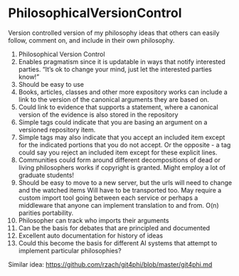 # PhilosophicalVersionControl
Version controlled version of my philosophy ideas that others can easily follow, comment on, and include in their own philosophy.

1. Philosophical Version Control
2. Enables pragmatism since it is updatable in ways that notify interested parties. “It’s ok to change your mind, just let the interested parties know!”
3. Should be easy to use
4. Books, articles, classes and other more expository works can include a link to the version of the canonical arguments they are based on.
5. Could link to evidence that supports a statement, where a canonical version of the evidence is also stored in the repository
6. Simple tags could indicate that you are basing an argument on a versioned repository item.
7. Simple tags may also indicate that you accept an included item except for the indicated portions that you do not accept. Or the opposite - a tag could say you reject an included item except for these explicit lines.
8. Communities could form around different decompositions of dead or living philosophers works if copyright is granted. Might employ a lot of graduate students!
9. Should be easy to move to a new server, but the urls will need to change and the watched items Will have to be transported too. May require a custom import tool going between each service or perhaps a middleware that anyone can implement translation to and from. O(n) parities portability.
10. Philosopher can track who imports their arguments
11. Can be the basis for debates that are principled and documented
12. Excellent auto documentation for history of ideas
13. Could this become the basis for different AI systems that attempt to implement particular philosophies?

Similar idea: https://github.com/rzach/git4phi/blob/master/git4phi.md
